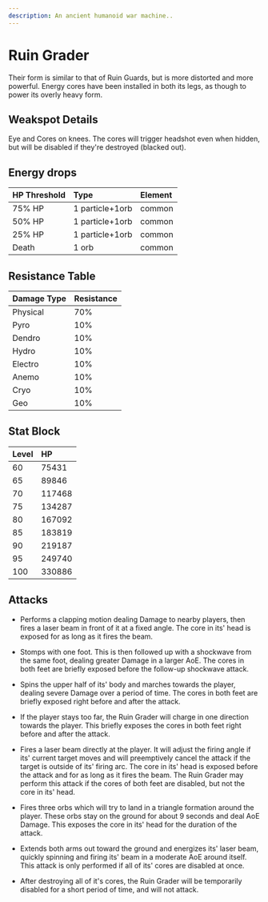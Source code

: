 ```yaml
---
description: An ancient humanoid war machine..
---
```


# Ruin Grader

Their form is similar to that of Ruin Guards, but is more distorted and more powerful. Energy cores have been installed in both its legs, as though to power its overly heavy form.

## Weakspot Details

Eye and Cores on knees. The cores will trigger headshot even when hidden, but will be disabled if they're destroyed (blacked out).

## Energy drops

| HP Threshold | Type | Element |
| :--- | :--- | :--- |
| 75% HP | 1 particle+1orb | common   
| 50% HP | 1 particle+1orb | common   
| 25% HP | 1 particle+1orb | common  
| Death | 1 orb | common | 

## Resistance Table

| Damage Type | Resistance |
| :--- | :--- |
| Physical | 70% |
| Pyro | 10% |
| Dendro | 10% |
| Hydro | 10% |
| Electro | 10% |
| Anemo | 10% |
| Cryo | 10% |
| Geo | 10% |

## Stat Block

| Level | HP |
| :--- | :--- |
| 60 | 75431 |
| 65 | 89846 |
| 70 | 117468 |
| 75 | 134287 |
| 80 | 167092 |
| 85 | 183819 |
| 90 | 219187 |
| 95 | 249740 |
| 100 | 330886 |

## Attacks

* Performs a clapping motion dealing Damage to nearby players, then fires a laser beam in front of it at a fixed angle. The core in its' head is exposed for as long as it fires the beam.

* Stomps with one foot. This is then followed up with a shockwave from the same foot, dealing greater Damage in a larger AoE. The cores in both feet are briefly exposed before the follow-up shockwave attack.

* Spins the upper half of its' body and marches towards the player, dealing severe Damage over a period of time. The cores in both feet are briefly exposed right before and after the attack.

* If the player stays too far, the Ruin Grader will charge in one direction towards the player. This briefly exposes the cores in both feet right before and after the attack.

* Fires a laser beam directly at the player. It will adjust the firing angle if its' current target moves and will preemptively cancel the attack if the target is outside of its' firing arc. The core in its' head is exposed before the attack and for as long as it fires the beam. The Ruin Grader may perform this attack if the cores of both feet are disabled, but not the core in its' head.

* Fires three orbs which will try to land in a triangle formation around the player. These orbs stay on the ground for about 9 seconds and deal AoE Damage. This exposes the core in its' head for the duration of the attack.

* Extends both arms out toward the ground and energizes its' laser beam, quickly spinning and firing its' beam in a moderate AoE around itself. This attack is only performed if all of its' cores are disabled at once.

* After destroying all of it's cores, the Ruin Grader will be temporarily disabled for a short period of time, and will not attack.
